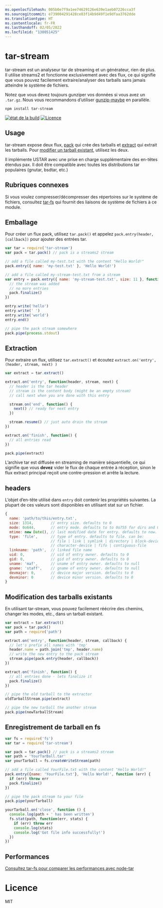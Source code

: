 ```yaml
---
ms.openlocfilehash: 005b0e7f9a1ee74629126e639e1aeb07226cca3f
ms.sourcegitcommit: e739004291428ce83f14b9d49f1e9dfaa3762dde
ms.translationtype: HT
ms.contentlocale: fr-FR
ms.lasthandoff: 02/05/2022
ms.locfileid: "138051425"
---
```

# <a name="tar-stream"></a>tar-stream

tar-stream est un analyseur tar de streaming et un générateur, rien de plus. Il utilise streams2 et fonctionne exclusivement avec des flux, ce qui signifie que vous pouvez facilement extraire/analyser des tarballs sans jamais atteindre le système de fichiers.

Notez que vous devez toujours gunziper vos données si vous avez un `.tar.gz`. Nous vous recommandons d’utiliser [gunzip-maybe](https://github.com/mafintosh/gunzip-maybe) en parallèle.

```
npm install tar-stream
```

[![état de la build](https://secure.travis-ci.org/mafintosh/tar-stream.png)](http://travis-ci.org/mafintosh/tar-stream)
[![Licence](https://img.shields.io/badge/license-MIT-blue.svg)](http://opensource.org/licenses/MIT)

## <a name="usage"></a>Usage

tar-stream expose deux flux, [pack](https://github.com/mafintosh/tar-stream#packing) qui crée des tarballs et [extract](https://github.com/mafintosh/tar-stream#extracting) qui extrait les tarballs. Pour [modifier un tarball existant](https://github.com/mafintosh/tar-stream#modifying-existing-tarballs), utilisez les deux.


Il implémente USTAR avec une prise en charge supplémentaire des en-têtes étendus pax. Il doit être compatible avec toutes les distributions tar populaires (gnutar, bsdtar, etc.)

## <a name="related"></a>Rubriques connexes

Si vous voulez compresser/décompresser des répertoires sur le système de fichiers, consultez [tar-fs](https://github.com/mafintosh/tar-fs) qui fournit des liaisons de système de fichiers à ce module.

## <a name="packing"></a>Emballage

Pour créer un flux pack, utilisez `tar.pack()` et appelez `pack.entry(header, [callback])` pour ajouter des entrées tar.

``` js
var tar = require('tar-stream')
var pack = tar.pack() // pack is a streams2 stream

// add a file called my-test.txt with the content "Hello World!"
pack.entry({ name: 'my-test.txt' }, 'Hello World!')

// add a file called my-stream-test.txt from a stream
var entry = pack.entry({ name: 'my-stream-test.txt', size: 11 }, function(err) {
  // the stream was added
  // no more entries
  pack.finalize()
})

entry.write('hello')
entry.write(' ')
entry.write('world')
entry.end()

// pipe the pack stream somewhere
pack.pipe(process.stdout)
```

## <a name="extracting"></a>Extraction

Pour extraire un flux, utilisez `tar.extract()` et écoutez `extract.on('entry', (header, stream, next) )`

``` js
var extract = tar.extract()

extract.on('entry', function(header, stream, next) {
  // header is the tar header
  // stream is the content body (might be an empty stream)
  // call next when you are done with this entry

  stream.on('end', function() {
    next() // ready for next entry
  })

  stream.resume() // just auto drain the stream
})

extract.on('finish', function() {
  // all entries read
})

pack.pipe(extract)
```

L’archive tar est diffusée en streaming de manière séquentielle, ce qui signifie que vous **devez** vider le flux de chaque entrée à réception, sinon le flux extract principal reçoit une contre-pression et arrête la lecture.

## <a name="headers"></a>headers

L’objet d’en-tête utilisé dans `entry` doit contenir les propriétés suivantes.
La plupart de ces valeurs sont disponibles en utilisant stat sur un fichier.

``` js
{
  name: 'path/to/this/entry.txt',
  size: 1314,        // entry size. defaults to 0
  mode: 0o644,       // entry mode. defaults to to 0o755 for dirs and 0o644 otherwise
  mtime: new Date(), // last modified date for entry. defaults to now.
  type: 'file',      // type of entry. defaults to file. can be:
                     // file | link | symlink | directory | block-device
                     // character-device | fifo | contiguous-file
  linkname: 'path',  // linked file name
  uid: 0,            // uid of entry owner. defaults to 0
  gid: 0,            // gid of entry owner. defaults to 0
  uname: 'maf',      // uname of entry owner. defaults to null
  gname: 'staff',    // gname of entry owner. defaults to null
  devmajor: 0,       // device major version. defaults to 0
  devminor: 0        // device minor version. defaults to 0
}
```

## <a name="modifying-existing-tarballs"></a>Modification des tarballs existants

En utilisant tar-stream, vous pouvez facilement réécrire des chemins, changer les modes, etc., dans un tarball existant.

``` js
var extract = tar.extract()
var pack = tar.pack()
var path = require('path')

extract.on('entry', function(header, stream, callback) {
  // let's prefix all names with 'tmp'
  header.name = path.join('tmp', header.name)
  // write the new entry to the pack stream
  stream.pipe(pack.entry(header, callback))
})

extract.on('finish', function() {
  // all entries done - lets finalize it
  pack.finalize()
})

// pipe the old tarball to the extractor
oldTarballStream.pipe(extract)

// pipe the new tarball the another stream
pack.pipe(newTarballStream)
```

## <a name="saving-tarball-to-fs"></a>Enregistrement de tarball en fs


``` js
var fs = require('fs')
var tar = require('tar-stream')

var pack = tar.pack() // pack is a streams2 stream
var path = 'YourTarBall.tar'
var yourTarball = fs.createWriteStream(path)

// add a file called YourFile.txt with the content "Hello World!"
pack.entry({name: 'YourFile.txt'}, 'Hello World!', function (err) {
  if (err) throw err
  pack.finalize()
})

// pipe the pack stream to your file
pack.pipe(yourTarball)

yourTarball.on('close', function () {
  console.log(path + ' has been written')
  fs.stat(path, function(err, stats) {
    if (err) throw err
    console.log(stats)
    console.log('Got file info successfully!')
  })
})
```

## <a name="performance"></a>Performances

[Consultez tar-fs pour comparer les performances avec node-tar](https://github.com/mafintosh/tar-fs/blob/master/README.md#performance)

# <a name="license"></a>Licence

MIT
